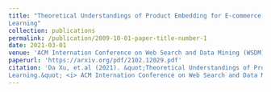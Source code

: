 ```yaml
---
title: "Theoretical Understandings of Product Embedding for E-commerce Machine
Learning"
collection: publications
permalink: /publication/2009-10-01-paper-title-number-1
date: 2021-03-01
venue: 'ACM Internation Conference on Web Search and Data Mining (WSDM)'
paperurl: 'https://arxiv.org/pdf/2102.12029.pdf'
citation: 'Da Xu, et.al (2021). &quot;Theoretical Understandings of Product Embedding for E-commerce Machine
Learning.&quot; <i> ACM Internation Conference on Web Search and Data Mining (WSDM)</i>.'
---
```

